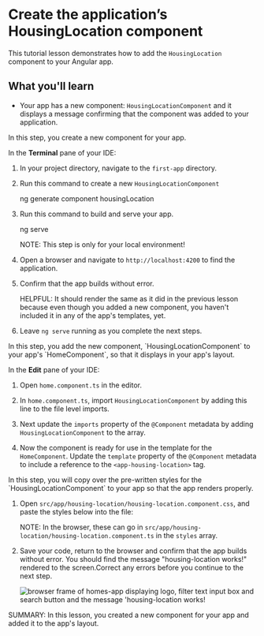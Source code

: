 # Create the application’s HousingLocation component

This tutorial lesson demonstrates how to add the `HousingLocation` component to your Angular app.

<docs-video src="https://www.youtube.com/embed/R0nRX8jD2D0?si=U4ONEbPvtptdUHTt&amp;start=440"/>

## What you'll learn

* Your app has a new component: `HousingLocationComponent` and it displays a message confirming that the component was added to your application.

<docs-workflow>

<docs-step title="Create the `HousingLocationComponent`">
In this step, you create a new component for your app.

In the **Terminal** pane of your IDE:

1. In your project directory, navigate to the `first-app` directory.

1. Run this command to create a new `HousingLocationComponent`

    <docs-code language="shell">
    ng generate component housingLocation
    </docs-code>

1. Run this command to build and serve your app.

    <docs-code language="shell">
    ng serve
    </docs-code>

    NOTE: This step is only for your local environment!

1. Open a browser and navigate to `http://localhost:4200` to find the application.
1. Confirm that the app builds without error.

    HELPFUL: It should render the same as it did in the previous lesson because even though you added a new component, you haven't included it in any of the app's templates, yet.

1. Leave `ng serve` running as you complete the next steps.
</docs-step>

<docs-step title="Add the new component to your app's layout">
In this step, you add the new component, `HousingLocationComponent` to your app's `HomeComponent`, so that it displays in your app's layout.

In the **Edit** pane of your IDE:

1. Open `home.component.ts` in the editor.
1. In `home.component.ts`, import `HousingLocationComponent` by adding this line to the file level imports.

    <docs-code header="Import HousingLocationComponent in src/app/home/home.component.ts" path="adev/src/content/tutorials/first-app/steps/04-interfaces/src/app/home/home.component.ts" visibleLines="[3]"/>

1. Next update the `imports` property of the `@Component` metadata by adding `HousingLocationComponent` to the array.

    <docs-code header="Add HousingLocationComponent to imports array in src/app/home/home.component.ts" path="adev/src/content/tutorials/first-app/steps/04-interfaces/src/app/home/home.component.ts" visibleLines="[6]"/>

1. Now the component is ready for use in the template for the `HomeComponent`. Update the `template` property of the `@Component` metadata to include a reference to the `<app-housing-location>` tag.

    <docs-code header="Add housing location to the component template in src/app/home/home.component.ts" path="adev/src/content/tutorials/first-app/steps/04-interfaces/src/app/home/home.component.ts" visibleLines="[7,17]"/>

</docs-step>

<docs-step title="Add the styles for the component">
In this step, you will copy over the pre-written styles for the `HousingLocationComponent` to your app so that the app renders properly.

1. Open `src/app/housing-location/housing-location.component.css`, and paste the styles below into the file:

    NOTE: In the browser, these can go in `src/app/housing-location/housing-location.component.ts` in the `styles` array.

    <docs-code header="Add CSS styles to housing location to the component in src/app/housing-location/housing-location.component.css" path="adev/src/content/tutorials/first-app/steps/04-interfaces/src/app/housing-location/housing-location.component.css"/>

1. Save your code, return to the browser and confirm that the app builds without error. You should find the message "housing-location works!" rendered to the screen.Correct any errors before you continue to the next step.

    <img alt="browser frame of homes-app displaying logo, filter text input box and search button and the message 'housing-location works!" src="assets/images/tutorials/first-app/homes-app-lesson-03-step-2.png">

</docs-step>

</docs-workflow>

SUMMARY: In this lesson, you created a new component for your app and added it to the app's layout.
